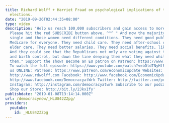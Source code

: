 ```yaml
---
title: Richard Wolff + Harriet Fraad on psychological implications of the US mid-term
  elections.
date: "2019-09-26T02:44:35+08:00"
type: video
description: 'Help us reach 100,000 subscribers and gain access to more studio time!
  Please hit the red SUBSCRIBE button above. ^^^ " And now the majority of women is
  single and those women need different conditions. They need good public health care,
  Medicare for everyone. They need child care. They need after-school care. They need
  elder care. They need better salaries. They need social benefits, like Europe has.
  And they could see that the Republicans not only are voting against their abortions
  and birth control, but down the line denying them what they need while degrading
  them." Support the show! Become an EU patron on Patreon: https://www.patreon.com/economicupdate
  To watch the full episode: https://www.youtube.com/watch?v=bDldTNyHfPs&t=767s Follow
  us ONLINE: Patreon: https://www.patreon.com/economicupdate Websites: http://www.democracyatwork.info/economicupdate
  http://www.rdwolff.com Facebook: http://www.facebook.com/EconomicUpdate http://www.facebook.com/RichardDWolff
  http://www.facebook.com/DemocracyatWrk Twitter: http://twitter.com/profwolff http://twitter.com/democracyatwrk
  Instagram: http://instagram.com/democracyatwrk Subscribe to our podcast: http://economicupdate.libsyn.com
  Shop our Store: http://bit.ly/2JkxIfy'
publishdate: "2019-01-08T13:14:14.000Z"
url: /democracynow/_HLU842ZZpg/
providers:
  youtube:
    id: _HLU842ZZpg
---
```

